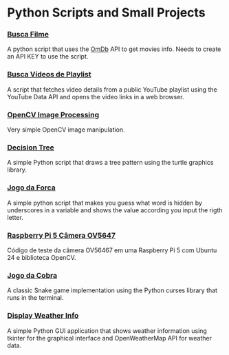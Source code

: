 # Python Scripts and Small Projects

### [Busca Filme](/busca-filme/)
A python script that uses the [OmDb](http://www.omdbapi.com/) API to get movies info. Needs to create an API KEY to use the script.

### [Busca Vídeos de Playlist](/busca-videos-playlist/)
A script that fetches video details from a public YouTube playlist using the YouTube Data API and opens the video links in a web browser.

### [OpenCV Image Processing](/cv-image/)
Very simple OpenCV image manipulation.

### [Decision Tree](/draw-decision-tree/)
A simple Python script that draws a tree pattern using the turtle graphics library.

### [Jogo da Forca](/jogo-forca/)
A simple python script that makes you guess what word is hidden by underscores in a variable and shows the value according you input the rigth letter.

### [Raspberry Pi 5 Câmera OV5647](/rpi5-camera/)
Código de teste da câmera OV56467 em uma Raspberry Pi 5 com Ubuntu 24 e biblioteca OpenCV.

### [Jogo da Cobra](/snake-game/)
A classic Snake game implementation using the Python curses library that runs in the terminal.

### [Display Weather Info](/weather-cities-display/)
A simple Python GUI application that shows weather information using tkinter for the graphical interface and OpenWeatherMap API for weather data.